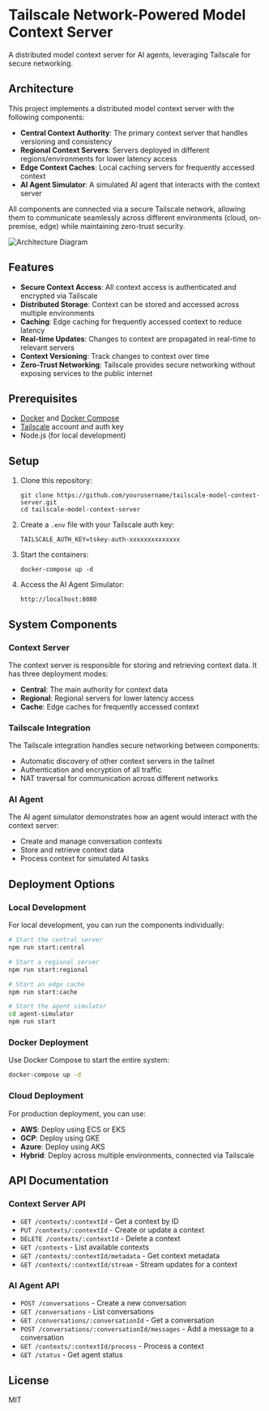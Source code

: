 # Tailscale Network-Powered Model Context Server

A distributed model context server for AI agents, leveraging Tailscale for secure networking.

## Architecture

This project implements a distributed model context server with the following components:

- **Central Context Authority**: The primary context server that handles versioning and consistency
- **Regional Context Servers**: Servers deployed in different regions/environments for lower latency access
- **Edge Context Caches**: Local caching servers for frequently accessed context
- **AI Agent Simulator**: A simulated AI agent that interacts with the context server

All components are connected via a secure Tailscale network, allowing them to communicate seamlessly across different environments (cloud, on-premise, edge) while maintaining zero-trust security.

![Architecture Diagram](./architecture-diagram.png)

## Features

- **Secure Context Access**: All context access is authenticated and encrypted via Tailscale
- **Distributed Storage**: Context can be stored and accessed across multiple environments
- **Caching**: Edge caching for frequently accessed context to reduce latency
- **Real-time Updates**: Changes to context are propagated in real-time to relevant servers
- **Context Versioning**: Track changes to context over time
- **Zero-Trust Networking**: Tailscale provides secure networking without exposing services to the public internet

## Prerequisites

- [Docker](https://www.docker.com/) and [Docker Compose](https://docs.docker.com/compose/)
- [Tailscale](https://tailscale.com/) account and auth key
- Node.js (for local development)

## Setup

1. Clone this repository:

   ```
   git clone https://github.com/yourusername/tailscale-model-context-server.git
   cd tailscale-model-context-server
   ```

2. Create a `.env` file with your Tailscale auth key:

   ```
   TAILSCALE_AUTH_KEY=tskey-auth-xxxxxxxxxxxxxx
   ```

3. Start the containers:

   ```
   docker-compose up -d
   ```

4. Access the AI Agent Simulator:

   ```
   http://localhost:8080
   ```

## System Components

### Context Server

The context server is responsible for storing and retrieving context data. It has three deployment modes:

- **Central**: The main authority for context data
- **Regional**: Regional servers for lower latency access
- **Cache**: Edge caches for frequently accessed context

### Tailscale Integration

The Tailscale integration handles secure networking between components:

- Automatic discovery of other context servers in the tailnet
- Authentication and encryption of all traffic
- NAT traversal for communication across different networks

### AI Agent

The AI agent simulator demonstrates how an agent would interact with the context server:

- Create and manage conversation contexts
- Store and retrieve context data
- Process context for simulated AI tasks

## Deployment Options

### Local Development

For local development, you can run the components individually:

```bash
# Start the central server
npm run start:central

# Start a regional server
npm run start:regional

# Start an edge cache
npm run start:cache

# Start the agent simulator
cd agent-simulator
npm run start
```

### Docker Deployment

Use Docker Compose to start the entire system:

```bash
docker-compose up -d
```

### Cloud Deployment

For production deployment, you can use:

- **AWS**: Deploy using ECS or EKS
- **GCP**: Deploy using GKE
- **Azure**: Deploy using AKS
- **Hybrid**: Deploy across multiple environments, connected via Tailscale

## API Documentation

### Context Server API

- `GET /contexts/:contextId` - Get a context by ID
- `PUT /contexts/:contextId` - Create or update a context
- `DELETE /contexts/:contextId` - Delete a context
- `GET /contexts` - List available contexts
- `GET /contexts/:contextId/metadata` - Get context metadata
- `GET /contexts/:contextId/stream` - Stream updates for a context

### AI Agent API

- `POST /conversations` - Create a new conversation
- `GET /conversations` - List conversations
- `GET /conversations/:conversationId` - Get a conversation
- `POST /conversations/:conversationId/messages` - Add a message to a conversation
- `GET /contexts/:contextId/process` - Process a context
- `GET /status` - Get agent status

## License

MIT
